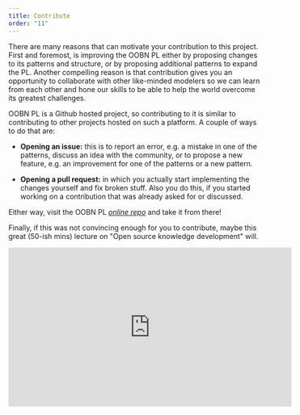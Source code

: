 ```yaml
---
title: Contribute
order: "11"
---
```


There are many reasons that can motivate your contribution to this project. First and foremost, is improving the OOBN PL either by proposing changes to its patterns and structure, or by proposing additional patterns to expand the PL. Another compelling reason is that contribution gives you an opportunity to collaborate with other like-minded modelers so we can learn from each other and hone our skills to be able to help the world overcome its greatest challenges.

OOBN PL is a Github hosted project, so contributing to it is similar to contributing to other projects hosted on such a platform. A couple of ways to do that are:

- **Opening an issue:** this is to report an error, e.g. a mistake in one of the patterns, discuss an idea with the community, or to propose a new feature, e.g. an improvement for one of the patterns or a new pattern.

- **Opening a pull request:** in which you actually start implementing the changes yourself and fix broken stuff. Also you do this, if you started working on a contribution that was already asked for or discussed.

Either way, visit the OOBN PL <span><a target="_blank" href="https://github.com/OOBN-PL/OOBNPL"><i>online repo</i></a><span> and take it from there!

Finally, if this was not convincing enough for you to contribute, maybe this great (50-ish mins) lecture on "Open source knowledge development" will.

<div style="text-align:center">
<iframe width="560" height="315" src="https://www.youtube.com/embed/zwRdO9_GGhY" frameborder="0" allowfullscreen></iframe>
</div>
